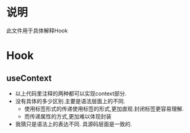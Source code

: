 # 说明
此文件用于具体解释Hook
# Hook
## useContext
- 以上代码里注释的两种都可以实现context部分.
- 没有具体的多少区别.主要是语法层面上的不同.
    - 使用标签形式的传递使用标签的形式,更加直观.封闭标签更容易理解.
    - 而传递属性的方式,更加难以体现封装
- 我猜只是语法上的表达不同. 具源码层面是一致的.